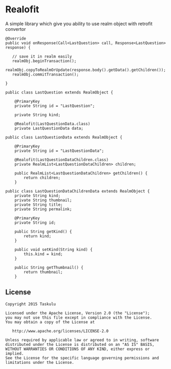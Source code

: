 Realofit
========================

A simple library which give you ability to use realm object with retrofit convertor

```
@Override
public void onResponse(Call<LastQuestion> call, Response<LastQuestion> response) {

   // save it in realm easily
   realmObj.beginTransaction();
   realmObj.copyToRealmOrUpdate(response.body().getData().getChildren());
   realmObj.commitTransaction();

}	
```

```
public class LastQuestion extends RealmObject {

    @PrimaryKey
    private String id = "LastQuestion";

    private String kind;

    @Realofit(LastQuestionData.class)
    private LastQuestionData data;

```

```
public class LastQuestionData extends RealmObject {

    @PrimaryKey
    private String id = "LastQuestionData";

    @Realofit(LastQuestionDataChildren.class)
    private RealmList<LastQuestionDataChildren> children;

    public RealmList<LastQuestionDataChildren> getChildren() {
        return children;
    }
```

```
public class LastQuestionDataChildrenData extends RealmObject {
    private String kind;
    private String thumbnail;
    private String title;
    private String permalink;

    @PrimaryKey
    private String id;

    public String getKind() {
        return kind;
    }

    public void setKind(String kind) {
        this.kind = kind;
    }

    public String getThumbnail() {
        return thumbnail;
    }

```


License
-------

    Copyright 2015 Taskulu

    Licensed under the Apache License, Version 2.0 (the "License");
    you may not use this file except in compliance with the License.
    You may obtain a copy of the License at

       http://www.apache.org/licenses/LICENSE-2.0

    Unless required by applicable law or agreed to in writing, software
    distributed under the License is distributed on an "AS IS" BASIS,
    WITHOUT WARRANTIES OR CONDITIONS OF ANY KIND, either express or implied.
    See the License for the specific language governing permissions and
    limitations under the License.